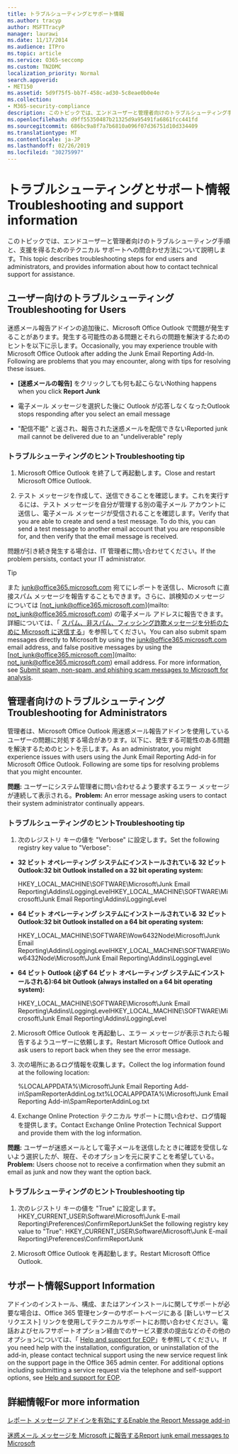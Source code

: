 ```yaml
---
title: トラブルシューティングとサポート情報
ms.author: tracyp
author: MSFTTracyP
manager: laurawi
ms.date: 11/17/2014
ms.audience: ITPro
ms.topic: article
ms.service: O365-seccomp
ms.custom: TN2DMC
localization_priority: Normal
search.appverid:
- MET150
ms.assetid: 5d9f75f5-bb7f-458c-ad30-5c8eae0b0e4e
ms.collection:
- M365-security-compliance
description: このトピックでは、エンドユーザーと管理者向けのトラブルシューティング手順と、支援を得るためのテクニカル サポートへの問合わせ方法について説明します。
ms.openlocfilehash: d9ff55350487b21325d9a95491fa6861fcc441fd
ms.sourcegitcommit: 686bc9a8f7a7b6810a096f07d36751d10d334409
ms.translationtype: MT
ms.contentlocale: ja-JP
ms.lasthandoff: 02/26/2019
ms.locfileid: "30275997"
---
```

# <a name="troubleshooting-and-support-information"></a><span data-ttu-id="9abbe-103">トラブルシューティングとサポート情報</span><span class="sxs-lookup"><span data-stu-id="9abbe-103">Troubleshooting and support information</span></span>

<span data-ttu-id="9abbe-104">このトピックでは、エンドユーザーと管理者向けのトラブルシューティング手順と、支援を得るためのテクニカル サポートへの問合わせ方法について説明します。</span><span class="sxs-lookup"><span data-stu-id="9abbe-104">This topic describes troubleshooting steps for end users and administrators, and provides information about how to contact technical support for assistance.</span></span>
  
## <a name="troubleshooting-for-users"></a><span data-ttu-id="9abbe-105">ユーザー向けのトラブルシューティング</span><span class="sxs-lookup"><span data-stu-id="9abbe-105">Troubleshooting for Users</span></span>

<span data-ttu-id="9abbe-p101">迷惑メール報告アドインの追加後に、Microsoft Office Outlook で問題が発生することがあります。発生する可能性のある問題とそれらの問題を解決するためのヒントを以下に示します。</span><span class="sxs-lookup"><span data-stu-id="9abbe-p101">Occasionally, you may experience trouble with Microsoft Office Outlook after adding the Junk Email Reporting Add-In. Following are problems that you may encounter, along with tips for resolving these issues.</span></span> 
  
- <span data-ttu-id="9abbe-108">**[迷惑メールの報告]** をクリックしても何も起こらない</span><span class="sxs-lookup"><span data-stu-id="9abbe-108">Nothing happens when you click **Report Junk**</span></span>
    
- <span data-ttu-id="9abbe-109">電子メール メッセージを選択した後に Outlook が応答しなくなった</span><span class="sxs-lookup"><span data-stu-id="9abbe-109">Outlook stops responding after you select an email message</span></span>
    
- <span data-ttu-id="9abbe-110">"配信不能" と返され、報告された迷惑メールを配信できない</span><span class="sxs-lookup"><span data-stu-id="9abbe-110">Reported junk mail cannot be delivered due to an "undeliverable" reply</span></span>
    
### <a name="troubleshooting-tip"></a><span data-ttu-id="9abbe-111">トラブルシューティングのヒント</span><span class="sxs-lookup"><span data-stu-id="9abbe-111">Troubleshooting tip</span></span>

1. <span data-ttu-id="9abbe-112">Microsoft Office Outlook を終了して再起動します。</span><span class="sxs-lookup"><span data-stu-id="9abbe-112">Close and restart Microsoft Office Outlook.</span></span>
    
2. <span data-ttu-id="9abbe-p102">テスト メッセージを作成して、送信できることを確認します。これを実行するには、テスト メッセージを自分が管理する別の電子メール アカウントに送信し、電子メール メッセージが受信されることを確認します。</span><span class="sxs-lookup"><span data-stu-id="9abbe-p102">Verify that you are able to create and send a test message. To do this, you can send a test message to another email account that you are responsible for, and then verify that the email message is received.</span></span>
    
<span data-ttu-id="9abbe-115">問題が引き続き発生する場合は、IT 管理者に問い合わせてください。</span><span class="sxs-lookup"><span data-stu-id="9abbe-115">If the problem persists, contact your IT administrator.</span></span>
  
> [!TIP]
> <span data-ttu-id="9abbe-p103">また [junk@office365.microsoft.com](mailto:junk@office365.microsoft.com) 宛てにレポートを送信し、Microsoft に直接スパム メッセージを報告することもできます。さらに、誤検知のメッセージについては [not_junk@office365.microsoft.com](mailto: not_junk@office365.microsoft.com) の電子メール アドレスに報告できます。詳細については、「 [スパム、非スパム、フィッシング詐欺メッセージを分析のために Microsoft に送信する](submit-spam-non-spam-and-phishing-scam-messages-to-microsoft-for-analysis.md)」を参照してください。</span><span class="sxs-lookup"><span data-stu-id="9abbe-p103">You can also submit spam messages directly to Microsoft by using the [junk@office365.microsoft.com](mailto:junk@office365.microsoft.com) email address, and false positive messages by using the [not_junk@office365.microsoft.com](mailto: not_junk@office365.microsoft.com) email address. For more information, see [Submit spam, non-spam, and phishing scam messages to Microsoft for analysis](submit-spam-non-spam-and-phishing-scam-messages-to-microsoft-for-analysis.md).</span></span> 
  
## <a name="troubleshooting-for-administrators"></a><span data-ttu-id="9abbe-118">管理者向けのトラブルシューティング</span><span class="sxs-lookup"><span data-stu-id="9abbe-118">Troubleshooting for Administrators</span></span>

<span data-ttu-id="9abbe-p104">管理者は、Microsoft Office Outlook 用迷惑メール報告アドインを使用しているユーザーの問題に対処する場合があります。以下に、発生する可能性のある問題を解決するためのヒントを示します。</span><span class="sxs-lookup"><span data-stu-id="9abbe-p104">As an administrator, you might experience issues with users using the Junk Email Reporting Add-in for Microsoft Office Outlook. Following are some tips for resolving problems that you might encounter.</span></span> 
  
 <span data-ttu-id="9abbe-121">**問題:** ユーザーにシステム管理者に問い合わせるよう要求するエラー メッセージが連続して表示される。</span><span class="sxs-lookup"><span data-stu-id="9abbe-121">**Problem:** An error message asking users to contact their system administrator continually appears.</span></span> 
  
### <a name="troubleshooting-tip"></a><span data-ttu-id="9abbe-122">トラブルシューティングのヒント</span><span class="sxs-lookup"><span data-stu-id="9abbe-122">Troubleshooting tip</span></span>

1. <span data-ttu-id="9abbe-123">次のレジストリ キーの値を "Verbose" に設定します。</span><span class="sxs-lookup"><span data-stu-id="9abbe-123">Set the following registry key value to "Verbose":</span></span>
    
  - <span data-ttu-id="9abbe-124">**32 ビット オペレーティング システムにインストールされている 32 ビット Outlook:**</span><span class="sxs-lookup"><span data-stu-id="9abbe-124">**32 bit Outlook installed on a 32 bit operating system:**</span></span>
    
    <span data-ttu-id="9abbe-125">HKEY_LOCAL_MACHINE\SOFTWARE\Microsoft\Junk Email Reporting\Addins\LoggingLevel</span><span class="sxs-lookup"><span data-stu-id="9abbe-125">HKEY_LOCAL_MACHINE\SOFTWARE\Microsoft\Junk Email Reporting\Addins\LoggingLevel</span></span>
    
  - <span data-ttu-id="9abbe-126">**64 ビット オペレーティング システムにインストールされている 32 ビット Outlook:**</span><span class="sxs-lookup"><span data-stu-id="9abbe-126">**32 bit Outlook installed on a 64 bit operating system:**</span></span>
    
    <span data-ttu-id="9abbe-127">HKEY_LOCAL_MACHINE\SOFTWARE\Wow6432Node\Microsoft\Junk Email Reporting\Addins\LoggingLevel</span><span class="sxs-lookup"><span data-stu-id="9abbe-127">HKEY_LOCAL_MACHINE\SOFTWARE\Wow6432Node\Microsoft\Junk Email Reporting\Addins\LoggingLevel</span></span>
    
  - <span data-ttu-id="9abbe-128">**64 ビット Outlook (必ず 64 ビット オペレーティング システムにインストールされる):**</span><span class="sxs-lookup"><span data-stu-id="9abbe-128">**64 bit Outlook (always installed on a 64 bit operating system):**</span></span>
    
    <span data-ttu-id="9abbe-129">HKEY_LOCAL_MACHINE\SOFTWARE\Microsoft\Junk Email Reporting\Addins\LoggingLevel</span><span class="sxs-lookup"><span data-stu-id="9abbe-129">HKEY_LOCAL_MACHINE\SOFTWARE\Microsoft\Junk Email Reporting\Addins\LoggingLevel</span></span>
    
2. <span data-ttu-id="9abbe-130">Microsoft Office Outlook を再起動し、エラー メッセージが表示されたら報告するようユーザーに依頼します。</span><span class="sxs-lookup"><span data-stu-id="9abbe-130">Restart Microsoft Office Outlook and ask users to report back when they see the error message.</span></span>
    
3. <span data-ttu-id="9abbe-131">次の場所にあるログ情報を収集します。</span><span class="sxs-lookup"><span data-stu-id="9abbe-131">Collect the log information found at the following location:</span></span> 
    
    <span data-ttu-id="9abbe-132">%LOCALAPPDATA%\Microsoft\Junk Email Reporting Add-in\SpamReporterAddinLog.txt</span><span class="sxs-lookup"><span data-stu-id="9abbe-132">%LOCALAPPDATA%\Microsoft\Junk Email Reporting Add-in\SpamReporterAddinLog.txt</span></span>
    
4. <span data-ttu-id="9abbe-133">Exchange Online Protection テクニカル サポートに問い合わせ、ログ情報を提供します。</span><span class="sxs-lookup"><span data-stu-id="9abbe-133">Contact Exchange Online Protection Technical Support and provide them with the log information.</span></span> 
    
 <span data-ttu-id="9abbe-134">**問題:** ユーザーが迷惑メールとして電子メールを送信したときに確認を受信しないよう選択したが、現在、そのオプションを元に戻すことを希望している。</span><span class="sxs-lookup"><span data-stu-id="9abbe-134">**Problem:** Users choose not to receive a confirmation when they submit an email as junk and now they want the option back.</span></span> 
  
### <a name="troubleshooting-tip"></a><span data-ttu-id="9abbe-135">トラブルシューティングのヒント</span><span class="sxs-lookup"><span data-stu-id="9abbe-135">Troubleshooting tip</span></span>

1. <span data-ttu-id="9abbe-136">次のレジストリ キーの値を "True" に設定します。HKEY_CURRENT_USER\Software\Microsoft\Junk E-mail Reporting\Preferences\ConfirmReportJunk</span><span class="sxs-lookup"><span data-stu-id="9abbe-136">Set the following registry key value to "True": HKEY_CURRENT_USER\Software\Microsoft\Junk E-mail Reporting\Preferences\ConfirmReportJunk</span></span>
    
2. <span data-ttu-id="9abbe-137">Microsoft Office Outlook を再起動します。</span><span class="sxs-lookup"><span data-stu-id="9abbe-137">Restart Microsoft Office Outlook.</span></span>
    
## <a name="support-information"></a><span data-ttu-id="9abbe-138">サポート情報</span><span class="sxs-lookup"><span data-stu-id="9abbe-138">Support Information</span></span>

<span data-ttu-id="9abbe-p105">アドインのインストール、構成、またはアンインストールに関してサポートが必要な場合は、Office 365 管理センターのサポートページにある [新しいサービスリクエスト] リンクを使用してテクニカルサポートにお問い合わせください。電話およびセルフサポートオプション経由でのサービス要求の提出などのその他のオプションについては、「 [Help and support for EOP](eop/help-and-support-for-eop.md)」を参照してください。</span><span class="sxs-lookup"><span data-stu-id="9abbe-p105">If you need help with the installation, configuration, or uninstallation of the add-in, please contact technical support using the new service request link on the support page in the Office 365 admin center. For additional options including submitting a service request via the telephone and self-support options, see [Help and support for EOP](eop/help-and-support-for-eop.md).</span></span>
  
## <a name="for-more-information"></a><span data-ttu-id="9abbe-141">詳細情報</span><span class="sxs-lookup"><span data-stu-id="9abbe-141">For more information</span></span>

[<span data-ttu-id="9abbe-142">レポート メッセージ アドインを有効にする</span><span class="sxs-lookup"><span data-stu-id="9abbe-142">Enable the Report Message add-in</span></span>](https://support.office.com/article/4250c4bc-6102-420b-9e0a-a95064837676)
  
[<span data-ttu-id="9abbe-143">迷惑メール メッセージを Microsoft に報告する</span><span class="sxs-lookup"><span data-stu-id="9abbe-143">Report junk email messages to Microsoft</span></span>](report-junk-email-messages-to-microsoft.md)
  

